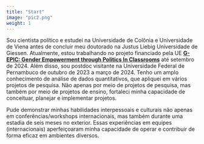 ```yaml
---
title: "Start"
image: "pic2.png"
weight: 1
---
```


Sou cientista político e estudei na Universidade de Colônia e Universidade de Viena antes de concluir meu doutorado na Justus Liebig Universidade de Giessen. Atualmente, estou trabalhando no projeto financiado pela UE [**G-EPIC: Gender Empowerment through Politics In Classrooms**](https://g-epic.eu) até setembro de 2024. Além disso, sou postdoc visitante na Universidade Federal de Pernambuco de outubro de 2023 a março de 2024. Tenho um amplo conhecimento de análise de dados quantitativos, que apliquei em vários projetos de pesquisa. Não apenas por meio de projetos de pesquisa, mas também por meio de projetos de ensino, fortaleci minha capacidade de conceituar, planejar e implementar projetos.

Pude demonstrar minhas habilidades interpessoais e culturais não apenas em conferências/workshops internacionais, mas também durante uma estadia de seis meses no exterior. Essas experiências em equipes (internacionais) aperfeiçoaram minha capacidade de operar e contribuir de forma eficaz em ambientes diversos.


